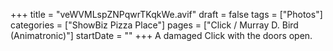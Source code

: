 +++
title = "veWVMLspZNPqwrTKqkWe.avif"
draft = false
tags = ["Photos"]
categories = ["ShowBiz Pizza Place"]
pages = ["Click / Murray D. Bird (Animatronic)"]
startDate = ""
+++
A damaged Click with the doors open.
